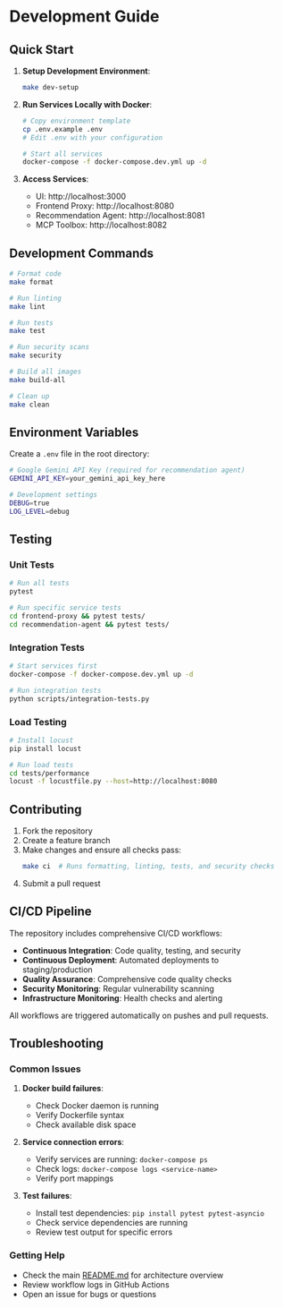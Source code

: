 # Development Guide

## Quick Start

1. **Setup Development Environment**:
   ```bash
   make dev-setup
   ```

2. **Run Services Locally with Docker**:
   ```bash
   # Copy environment template
   cp .env.example .env
   # Edit .env with your configuration
   
   # Start all services
   docker-compose -f docker-compose.dev.yml up -d
   ```

3. **Access Services**:
   - UI: http://localhost:3000
   - Frontend Proxy: http://localhost:8080  
   - Recommendation Agent: http://localhost:8081
   - MCP Toolbox: http://localhost:8082

## Development Commands

```bash
# Format code
make format

# Run linting
make lint  

# Run tests
make test

# Run security scans
make security

# Build all images
make build-all

# Clean up
make clean
```

## Environment Variables

Create a `.env` file in the root directory:

```bash
# Google Gemini API Key (required for recommendation agent)
GEMINI_API_KEY=your_gemini_api_key_here

# Development settings
DEBUG=true
LOG_LEVEL=debug
```

## Testing

### Unit Tests
```bash
# Run all tests
pytest

# Run specific service tests  
cd frontend-proxy && pytest tests/
cd recommendation-agent && pytest tests/
```

### Integration Tests
```bash
# Start services first
docker-compose -f docker-compose.dev.yml up -d

# Run integration tests
python scripts/integration-tests.py
```

### Load Testing
```bash
# Install locust
pip install locust

# Run load tests
cd tests/performance
locust -f locustfile.py --host=http://localhost:8080
```

## Contributing

1. Fork the repository
2. Create a feature branch
3. Make changes and ensure all checks pass:
   ```bash
   make ci  # Runs formatting, linting, tests, and security checks
   ```  
4. Submit a pull request

## CI/CD Pipeline

The repository includes comprehensive CI/CD workflows:

- **Continuous Integration**: Code quality, testing, and security
- **Continuous Deployment**: Automated deployments to staging/production  
- **Quality Assurance**: Comprehensive code quality checks
- **Security Monitoring**: Regular vulnerability scanning
- **Infrastructure Monitoring**: Health checks and alerting

All workflows are triggered automatically on pushes and pull requests.

## Troubleshooting

### Common Issues

1. **Docker build failures**:
   - Check Docker daemon is running
   - Verify Dockerfile syntax
   - Check available disk space

2. **Service connection errors**:
   - Verify services are running: `docker-compose ps`
   - Check logs: `docker-compose logs <service-name>`
   - Verify port mappings

3. **Test failures**:
   - Install test dependencies: `pip install pytest pytest-asyncio`
   - Check service dependencies are running
   - Review test output for specific errors

### Getting Help

- Check the main [README.md](README.md) for architecture overview
- Review workflow logs in GitHub Actions
- Open an issue for bugs or questions